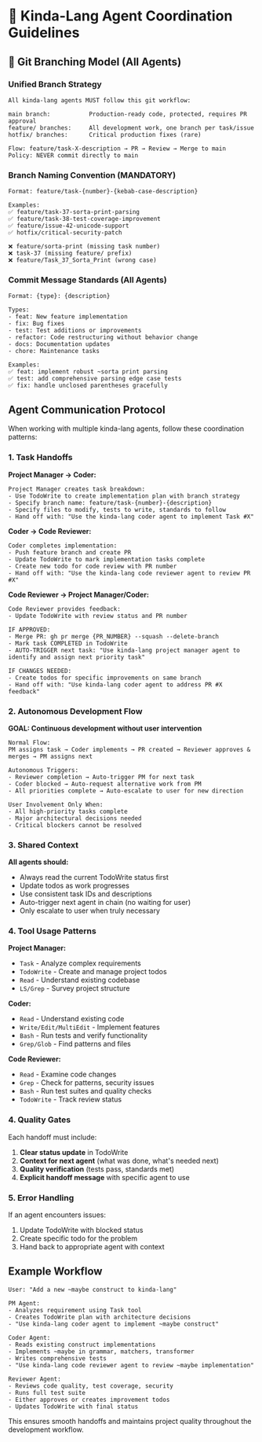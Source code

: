 # 🤖 Kinda-Lang Agent Coordination Guidelines

## 🌳 Git Branching Model (All Agents)

### Unified Branch Strategy
```
All kinda-lang agents MUST follow this git workflow:

main branch:           Production-ready code, protected, requires PR approval
feature/ branches:     All development work, one branch per task/issue
hotfix/ branches:      Critical production fixes (rare)

Flow: feature/task-X-description → PR → Review → Merge to main
Policy: NEVER commit directly to main
```

### Branch Naming Convention (MANDATORY)
```
Format: feature/task-{number}-{kebab-case-description}

Examples:
✅ feature/task-37-sorta-print-parsing
✅ feature/task-38-test-coverage-improvement
✅ feature/issue-42-unicode-support
✅ hotfix/critical-security-patch

❌ feature/sorta-print (missing task number)
❌ task-37 (missing feature/ prefix)
❌ feature/Task_37_Sorta_Print (wrong case)
```

### Commit Message Standards (All Agents)
```
Format: {type}: {description}

Types:
- feat: New feature implementation  
- fix: Bug fixes
- test: Test additions or improvements
- refactor: Code restructuring without behavior change
- docs: Documentation updates
- chore: Maintenance tasks

Examples:
✅ feat: implement robust ~sorta print parsing
✅ test: add comprehensive parsing edge case tests
✅ fix: handle unclosed parentheses gracefully
```

## Agent Communication Protocol

When working with multiple kinda-lang agents, follow these coordination patterns:

### 1. Task Handoffs

**Project Manager → Coder:**
```
Project Manager creates task breakdown:
- Use TodoWrite to create implementation plan with branch strategy
- Specify branch name: feature/task-{number}-{description}
- Specify files to modify, tests to write, standards to follow
- Hand off with: "Use the kinda-lang coder agent to implement Task #X"
```

**Coder → Code Reviewer:**
```  
Coder completes implementation:
- Push feature branch and create PR
- Update TodoWrite to mark implementation tasks complete
- Create new todo for code review with PR number
- Hand off with: "Use the kinda-lang code reviewer agent to review PR #X"
```

**Code Reviewer → Project Manager/Coder:**
```
Code Reviewer provides feedback:
- Update TodoWrite with review status and PR number

IF APPROVED:
- Merge PR: gh pr merge {PR_NUMBER} --squash --delete-branch
- Mark task COMPLETED in TodoWrite
- AUTO-TRIGGER next task: "Use kinda-lang project manager agent to identify and assign next priority task"

IF CHANGES NEEDED:
- Create todos for specific improvements on same branch
- Hand off with: "Use kinda-lang coder agent to address PR #X feedback"
```

### 2. Autonomous Development Flow

**GOAL: Continuous development without user intervention**

```
Normal Flow:
PM assigns task → Coder implements → PR created → Reviewer approves & merges → PM assigns next

Autonomous Triggers:
- Reviewer completion → Auto-trigger PM for next task
- Coder blocked → Auto-request alternative work from PM  
- All priorities complete → Auto-escalate to user for new direction

User Involvement Only When:
- All high-priority tasks complete
- Major architectural decisions needed
- Critical blockers cannot be resolved
```

### 3. Shared Context

**All agents should:**
- Always read the current TodoWrite status first
- Update todos as work progresses  
- Use consistent task IDs and descriptions
- Auto-trigger next agent in chain (no waiting for user)
- Only escalate to user when truly necessary

### 4. Tool Usage Patterns

**Project Manager:**
- `Task` - Analyze complex requirements
- `TodoWrite` - Create and manage project todos  
- `Read` - Understand existing codebase
- `LS/Grep` - Survey project structure

**Coder:**
- `Read` - Understand existing code
- `Write/Edit/MultiEdit` - Implement features
- `Bash` - Run tests and verify functionality
- `Grep/Glob` - Find patterns and files

**Code Reviewer:** 
- `Read` - Examine code changes
- `Grep` - Check for patterns, security issues
- `Bash` - Run test suites and quality checks
- `TodoWrite` - Track review status

### 4. Quality Gates

Each handoff must include:
1. **Clear status update** in TodoWrite
2. **Context for next agent** (what was done, what's needed next)
3. **Quality verification** (tests pass, standards met)
4. **Explicit handoff message** with specific agent to use

### 5. Error Handling

If an agent encounters issues:
1. Update TodoWrite with blocked status
2. Create specific todo for the problem
3. Hand back to appropriate agent with context

## Example Workflow

```
User: "Add a new ~maybe construct to kinda-lang"

PM Agent: 
- Analyzes requirement using Task tool
- Creates TodoWrite plan with architecture decisions
- "Use kinda-lang coder agent to implement ~maybe construct"

Coder Agent:
- Reads existing construct implementations  
- Implements ~maybe in grammar, matchers, transformer
- Writes comprehensive tests
- "Use kinda-lang code reviewer agent to review ~maybe implementation"

Reviewer Agent:
- Reviews code quality, test coverage, security
- Runs full test suite
- Either approves or creates improvement todos
- Updates TodoWrite with final status
```

This ensures smooth handoffs and maintains project quality throughout the development workflow.